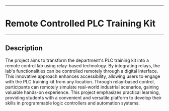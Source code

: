 ___
# Remote Controlled PLC Training Kit
___

## Description

The project aims to transform the department's PLC training kit into a remote control lab using relay-based technology. By integrating relays, the lab's functionalities can be controlled remotely through a digital interface. This innovative approach enhances accessibility, allowing users to engage with the PLC training kit from any location. Through relay-based control, participants can remotely simulate real-world industrial scenarios, gaining valuable hands-on experience. This project emphasizes practical learning, providing students with a convenient and versatile platform to develop their skills in programmable logic controllers and automation systems.
